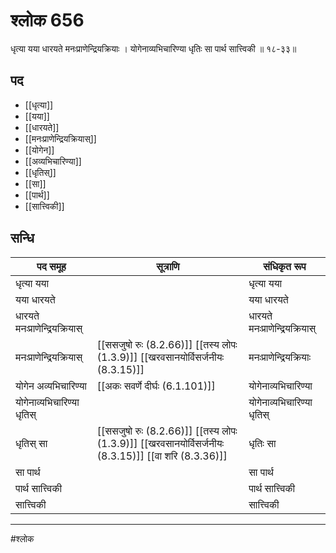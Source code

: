# श्लोक 656

धृत्या यया धारयते मनःप्राणेन्द्रियक्रियाः ।
योगेनाव्यभिचारिण्या धृतिः सा पार्थ सात्त्विकी ॥ १८-३३॥


## पद 

- [[धृत्या]]
- [[यया]]
- [[धारयते]]
- [[मनःप्राणेन्द्रियक्रियास्]]
- [[योगेन]]
- [[अव्यभिचारिण्या]]
- [[धृतिस्]]
- [[सा]]
- [[पार्थ]]
- [[सात्त्विकी]]

## सन्धि

| पद समूह | सूत्राणि | संधिकृत रूप |
| ----- | ----- | ----- |
| धृत्या यया |  | धृत्या यया |
| यया धारयते |  | यया धारयते |
| धारयते मनःप्राणेन्द्रियक्रियास् |  | धारयते मनःप्राणेन्द्रियक्रियास् |
| मनःप्राणेन्द्रियक्रियास् |  [[ससजुषो रुः (8.2.66)]] [[तस्य लोपः (1.3.9)]] [[खरवसानयोर्विसर्जनीयः (8.3.15)]] | मनःप्राणेन्द्रियक्रियाः |
| योगेन अव्यभिचारिण्या |  [[अकः सवर्णे दीर्घः (6.1.101)]] | योगेनाव्यभिचारिण्या |
| योगेनाव्यभिचारिण्या धृतिस् |  | योगेनाव्यभिचारिण्या धृतिस् |
| धृतिस् सा |  [[ससजुषो रुः (8.2.66)]] [[तस्य लोपः (1.3.9)]] [[खरवसानयोर्विसर्जनीयः (8.3.15)]] [[वा शरि (8.3.36)]] | धृतिः सा |
| सा पार्थ |  | सा पार्थ |
| पार्थ सात्त्विकी |  | पार्थ सात्त्विकी |
| सात्त्विकी |  | सात्त्विकी |


---

#श्लोक